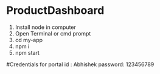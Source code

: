 # ProductDashboard

1. Install node in computer
2. Open Terminal or cmd prompt
3. cd my-app
4. npm i
5. npm start

#Credentials for portal
id : Abhishek
password: 123456789